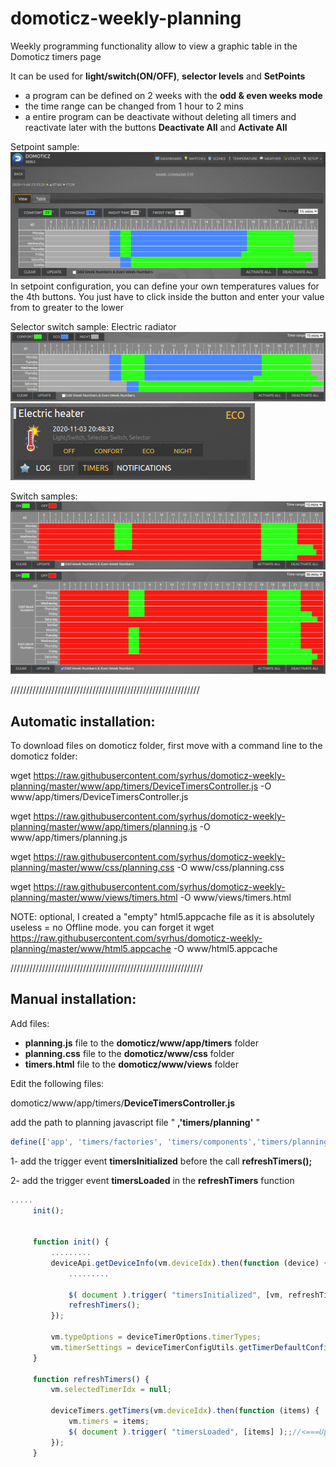 # domoticz-weekly-planning
Weekly programming functionality allow to view a graphic table in the Domoticz timers page

It can be used for **light/switch(ON/OFF)**, **selector levels** and **SetPoints** 
- a program can be defined on 2 weeks with the **odd & even weeks mode**
- the time range can be changed from 1 hour to 2 mins
- a entire program can be deactivate without deleting all timers and reactivate later with the buttons **Deactivate All** and **Activate All**


Setpoint sample:
![setpoint](/images/setpoint_tabs.png)
In setpoint configuration, you can define your own temperatures values for the 4th buttons. You just have to click inside the button and enter your value from to greater to the lower

Selector switch sample: Electric radiator
![Electric heater](/images/electric_heater_timers.png)
![Timers](/images/selectorswitch_electric_heater.png)

Switch samples:
![Switch sample](/images/switch_15mins.png)
![Switch Odd/Even](/images/switch_odd_even_week.png)

////////////////////////////////////////////////////////////

## Automatic installation:
To download files on domoticz  folder, first move with a command line to the domoticz folder: 

wget https://raw.githubusercontent.com/syrhus/domoticz-weekly-planning/master/www/app/timers/DeviceTimersController.js  -O www/app/timers/DeviceTimersController.js

wget https://raw.githubusercontent.com/syrhus/domoticz-weekly-planning/master/www/app/timers/planning.js  -O www/app/timers/planning.js

wget https://raw.githubusercontent.com/syrhus/domoticz-weekly-planning/master/www/css/planning.css -O www/css/planning.css

wget https://raw.githubusercontent.com/syrhus/domoticz-weekly-planning/master/www/views/timers.html -O www/views/timers.html


NOTE: optional, I created a "empty" html5.appcache file as it is absolutely useless = no Offline mode.
you can forget it 
wget https://raw.githubusercontent.com/syrhus/domoticz-weekly-planning/master/www/html5.appcache -O www/html5.appcache


/////////////////////////////////////////////////////////////

## Manual installation:
Add files:
   - **planning.js** file to the **domoticz/www/app/timers** folder 
   - **planning.css** file to the **domoticz/www/css** folder
   - **timers.html** file to the **domoticz/www/views** folder

Edit the following files:

domoticz/www/app/timers/**DeviceTimersController.js**

add the path to planning javascript file " **,'timers/planning'** "
```javascript
define(['app', 'timers/factories', 'timers/components','timers/planning' ], function (app) {
```

1- add the trigger event **timersInitialized** before the call **refreshTimers();**

2- add the trigger event **timersLoaded** in the **refreshTimers** function

```javascript
.....
     init();

    
     function init() {
         .........
         deviceApi.getDeviceInfo(vm.deviceIdx).then(function (device) {
             .........

             $( document ).trigger( "timersInitialized", [vm, refreshTimers] );//<===Update for Planning
             refreshTimers();
         });

         vm.typeOptions = deviceTimerOptions.timerTypes;
         vm.timerSettings = deviceTimerConfigUtils.getTimerDefaultConfig();
     }
         
     function refreshTimers() {
         vm.selectedTimerIdx = null;

         deviceTimers.getTimers(vm.deviceIdx).then(function (items) {
             vm.timers = items;
             $( document ).trigger( "timersLoaded", [items] );;//<===Update for Planning
         });
     }
```
